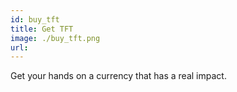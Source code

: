 ```yaml
---
id: buy_tft
title: Get TFT 
image: ./buy_tft.png
url:
---
```


Get your hands on a currency that has a real impact.
